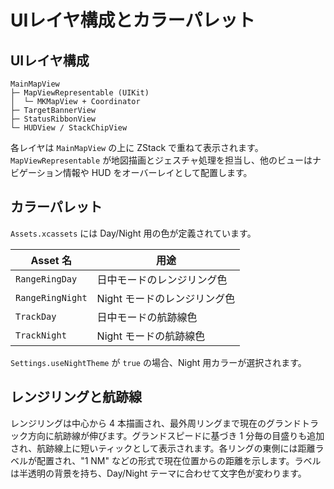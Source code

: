 # UIレイヤ構成とカラーパレット

## UIレイヤ構成
```
MainMapView
├─ MapViewRepresentable (UIKit)
│  └─ MKMapView + Coordinator
├─ TargetBannerView
├─ StatusRibbonView
└─ HUDView / StackChipView
```
各レイヤは `MainMapView` の上に ZStack で重ねて表示されます。`MapViewRepresentable` が地図描画とジェスチャ処理を担当し、他のビューはナビゲーション情報や HUD をオーバーレイとして配置します。

## カラーパレット
`Assets.xcassets` には Day/Night 用の色が定義されています。

| Asset 名          | 用途             |
|-------------------|------------------|
| `RangeRingDay`    | 日中モードのレンジリング色 |
| `RangeRingNight`  | Night モードのレンジリング色 |
| `TrackDay`        | 日中モードの航跡線色 |
| `TrackNight`      | Night モードの航跡線色 |

`Settings.useNightTheme` が `true` の場合、Night 用カラーが選択されます。

## レンジリングと航跡線

レンジリングは中心から 4 本描画され、最外周リングまで現在のグランドトラック方向に航跡線が伸びます。グランドスピードに基づき 1 分毎の目盛りも追加され、航跡線上に短いティックとして表示されます。各リングの東側には距離ラベルが配置され、"1 NM" などの形式で現在位置からの距離を示します。ラベルは半透明の背景を持ち、Day/Night テーマに合わせて文字色が変わります。
